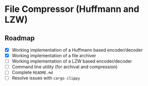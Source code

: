 # File Compressor (Huffmann and LZW)

## Roadmap

- [x] Working implementation of a Huffmann based encoder/decoder
- [x] Working implementation of a file archiver
- [ ] Working implementation of a LZW based encoder/decoder
- [ ] Command line utility (for archival and compression)
- [ ] Complete `README.md`
- [ ] Resolve issues with `cargo clippy`
